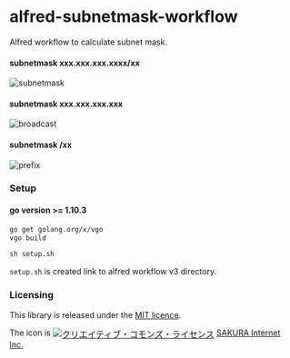 # alfred-subnetmask-workflow

Alfred workflow to calculate subnet mask.

#### subnetmask xxx.xxx.xxx.xxxx/xx
![subnetmask](https://user-images.githubusercontent.com/1995330/42171666-d7fa375c-7e54-11e8-8feb-45159e8eb14f.png)


#### subnetmask xxx.xxx.xxx.xxx
![broadcast](https://user-images.githubusercontent.com/1995330/42171661-d44db584-7e54-11e8-8454-30e457e6940b.png)

#### subnetmask /xx
![prefix](https://user-images.githubusercontent.com/1995330/42171671-da4dce60-7e54-11e8-90de-484ad6ea468a.png)



### Setup

#### go version >= 1.10.3

```bash
go get golang.org/x/vgo
vgo build

sh setup.sh
```

`setup.sh` is created link to alfred workflow v3 directory.

### Licensing
This library is released under the [MIT licence][licence].

The icon is <a href="http://creativecommons.org/licenses/by/4.0/" rel="license"><img style="border-width: 0; font-size: 15px; vertical-align: middle;" src="https://i.creativecommons.org/l/by/4.0/80x15.png" alt="クリエイティブ・コモンズ・ライセンス" /></a> [SAKURA Internet Inc.](https://knowledge.sakura.ad.jp/4724/)

[licence]: ./LICENCE
